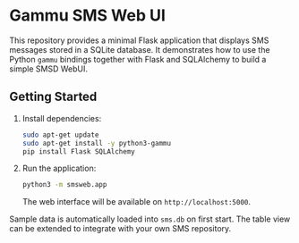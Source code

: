 # Gammu SMS Web UI

This repository provides a minimal Flask application that displays SMS messages stored in a SQLite database. It demonstrates how to use the Python `gammu` bindings together with Flask and SQLAlchemy to build a simple SMSD WebUI.

## Getting Started

1. Install dependencies:
   ```bash
   sudo apt-get update
   sudo apt-get install -y python3-gammu
   pip install Flask SQLAlchemy
   ```
2. Run the application:
   ```bash
   python3 -m smsweb.app
   ```
   The web interface will be available on `http://localhost:5000`.

Sample data is automatically loaded into `sms.db` on first start. The table view can be extended to integrate with your own SMS repository.
